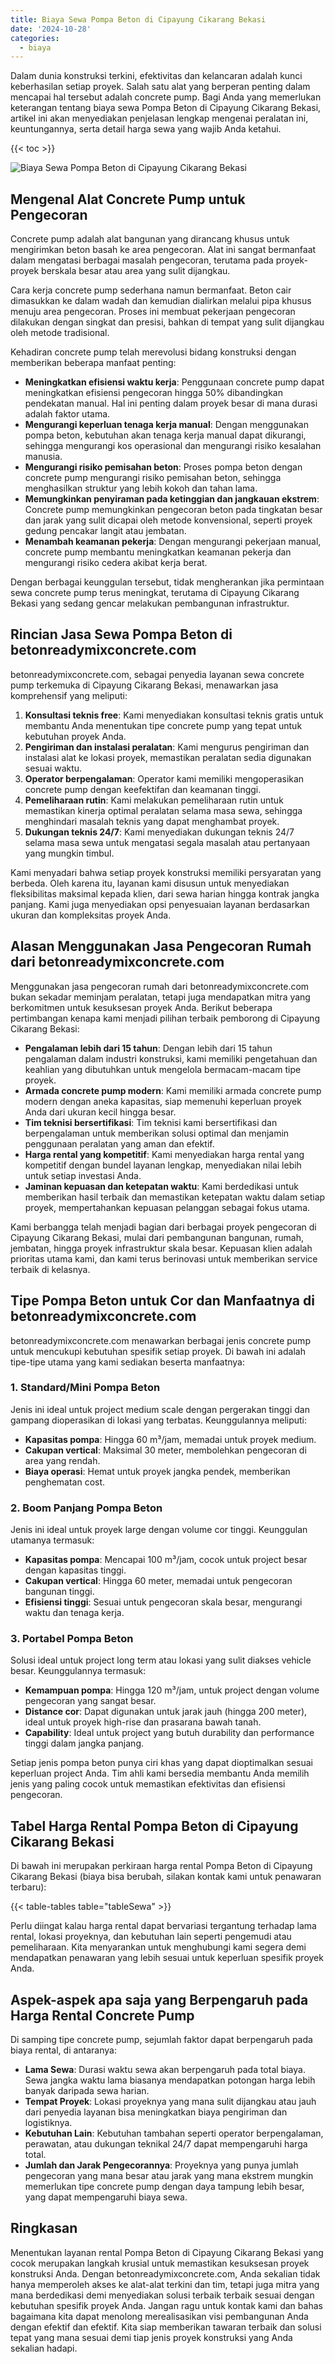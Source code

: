 ```yaml
---
title: Biaya Sewa Pompa Beton di Cipayung Cikarang Bekasi
date: '2024-10-28'
categories:
  - biaya
---
```


Dalam dunia konstruksi terkini, efektivitas dan kelancaran adalah kunci keberhasilan setiap proyek. Salah satu alat yang berperan penting dalam mencapai hal tersebut adalah concrete pump. Bagi Anda yang memerlukan keterangan tentang biaya sewa Pompa Beton di Cipayung Cikarang Bekasi, artikel ini akan menyediakan penjelasan lengkap mengenai peralatan ini, keuntungannya, serta detail harga sewa yang wajib Anda ketahui.

{{< toc >}}

![Biaya Sewa Pompa Beton di Cipayung Cikarang Bekasi](https://betoncor8.github.io/pump/concrete-pump%20(19).png)

## Mengenal Alat Concrete Pump untuk Pengecoran

Concrete pump adalah alat bangunan yang dirancang khusus untuk mengirimkan beton basah ke area pengecoran. Alat ini sangat bermanfaat dalam mengatasi berbagai masalah pengecoran, terutama pada proyek-proyek berskala besar atau area yang sulit dijangkau.

Cara kerja concrete pump sederhana namun bermanfaat. Beton cair dimasukkan ke dalam wadah dan kemudian dialirkan melalui pipa khusus menuju area pengecoran. Proses ini membuat pekerjaan pengecoran dilakukan dengan singkat dan presisi, bahkan di tempat yang sulit dijangkau oleh metode tradisional.

Kehadiran concrete pump telah merevolusi bidang konstruksi dengan memberikan beberapa manfaat penting:

- **Meningkatkan efisiensi waktu kerja**: Penggunaan concrete pump dapat meningkatkan efisiensi pengecoran hingga 50% dibandingkan pendekatan manual. Hal ini penting dalam proyek besar di mana durasi adalah faktor utama.
- **Mengurangi keperluan tenaga kerja manual**: Dengan menggunakan pompa beton, kebutuhan akan tenaga kerja manual dapat dikurangi, sehingga mengurangi kos operasional dan mengurangi risiko kesalahan manusia.
- **Mengurangi risiko pemisahan beton**: Proses pompa beton dengan concrete pump mengurangi risiko pemisahan beton, sehingga menghasilkan struktur yang lebih kokoh dan tahan lama.
- **Memungkinkan penyiraman pada ketinggian dan jangkauan ekstrem**: Concrete pump memungkinkan pengecoran beton pada tingkatan besar dan jarak yang sulit dicapai oleh metode konvensional, seperti proyek gedung pencakar langit atau jembatan.
- **Menambah keamanan pekerja**: Dengan mengurangi pekerjaan manual, concrete pump membantu meningkatkan keamanan pekerja dan mengurangi risiko cedera akibat kerja berat.

Dengan berbagai keunggulan tersebut, tidak mengherankan jika permintaan sewa concrete pump terus meningkat, terutama di Cipayung Cikarang Bekasi yang sedang gencar melakukan pembangunan infrastruktur.

## Rincian Jasa Sewa Pompa Beton di betonreadymixconcrete.com

betonreadymixconcrete.com, sebagai penyedia layanan sewa concrete pump terkemuka di Cipayung Cikarang Bekasi, menawarkan jasa komprehensif yang meliputi:

1. **Konsultasi teknis free**: Kami menyediakan konsultasi teknis gratis untuk membantu Anda menentukan tipe concrete pump yang tepat untuk kebutuhan proyek Anda.
2. **Pengiriman dan instalasi peralatan**: Kami mengurus pengiriman dan instalasi alat ke lokasi proyek, memastikan peralatan sedia digunakan sesuai waktu.
3. **Operator berpengalaman**: Operator kami memiliki mengoperasikan concrete pump dengan keefektifan dan keamanan tinggi.
4. **Pemeliharaan rutin**: Kami melakukan pemeliharaan rutin untuk memastikan kinerja optimal peralatan selama masa sewa, sehingga menghindari masalah teknis yang dapat menghambat proyek.
5. **Dukungan teknis 24/7**: Kami menyediakan dukungan teknis 24/7 selama masa sewa untuk mengatasi segala masalah atau pertanyaan yang mungkin timbul.

Kami menyadari bahwa setiap proyek konstruksi memiliki persyaratan yang berbeda. Oleh karena itu, layanan kami disusun untuk menyediakan fleksibilitas maksimal kepada klien, dari sewa harian hingga kontrak jangka panjang. Kami juga menyediakan opsi penyesuaian layanan berdasarkan ukuran dan kompleksitas proyek Anda.

## Alasan Menggunakan Jasa Pengecoran Rumah dari betonreadymixconcrete.com

Menggunakan jasa pengecoran rumah dari betonreadymixconcrete.com bukan sekadar meminjam peralatan, tetapi juga mendapatkan mitra yang berkomitmen untuk kesuksesan proyek Anda. Berikut beberapa pertimbangan kenapa kami menjadi pilihan terbaik pemborong di Cipayung Cikarang Bekasi:

- **Pengalaman lebih dari 15 tahun**: Dengan lebih dari 15 tahun pengalaman dalam industri konstruksi, kami memiliki pengetahuan dan keahlian yang dibutuhkan untuk mengelola bermacam-macam tipe proyek.
- **Armada concrete pump modern**: Kami memiliki armada concrete pump modern dengan aneka kapasitas, siap memenuhi keperluan proyek Anda dari ukuran kecil hingga besar.
- **Tim teknisi bersertifikasi**: Tim teknisi kami bersertifikasi dan berpengalaman untuk memberikan solusi optimal dan menjamin penggunaan peralatan yang aman dan efektif.
- **Harga rental yang kompetitif**: Kami menyediakan harga rental yang kompetitif dengan bundel layanan lengkap, menyediakan nilai lebih untuk setiap investasi Anda.
- **Jaminan kepuasan dan ketepatan waktu**: Kami berdedikasi untuk memberikan hasil terbaik dan memastikan ketepatan waktu dalam setiap proyek, mempertahankan kepuasan pelanggan sebagai fokus utama.

Kami berbangga telah menjadi bagian dari berbagai proyek pengecoran di Cipayung Cikarang Bekasi, mulai dari pembangunan bangunan, rumah, jembatan, hingga proyek infrastruktur skala besar. Kepuasan klien adalah prioritas utama kami, dan kami terus berinovasi untuk memberikan service terbaik di kelasnya.

## Tipe Pompa Beton untuk Cor dan Manfaatnya di betonreadymixconcrete.com

betonreadymixconcrete.com menawarkan berbagai jenis concrete pump untuk mencukupi kebutuhan spesifik setiap proyek. Di bawah ini adalah tipe-tipe utama yang kami sediakan beserta manfaatnya:

### 1\. Standard/Mini Pompa Beton

Jenis ini ideal untuk project medium scale dengan pergerakan tinggi dan gampang dioperasikan di lokasi yang terbatas. Keunggulannya meliputi:

- **Kapasitas pompa**: Hingga 60 m³/jam, memadai untuk proyek medium.
- **Cakupan vertical**: Maksimal 30 meter, membolehkan pengecoran di area yang rendah.
- **Biaya operasi**: Hemat untuk proyek jangka pendek, memberikan penghematan cost.

### 2\. Boom Panjang Pompa Beton

Jenis ini ideal untuk proyek large dengan volume cor tinggi. Keunggulan utamanya termasuk:

- **Kapasitas pompa**: Mencapai 100 m³/jam, cocok untuk project besar dengan kapasitas tinggi.
- **Cakupan vertical**: Hingga 60 meter, memadai untuk pengecoran bangunan tinggi.
- **Efisiensi tinggi**: Sesuai untuk pengecoran skala besar, mengurangi waktu dan tenaga kerja.

### 3\. Portabel Pompa Beton

Solusi ideal untuk project long term atau lokasi yang sulit diakses vehicle besar. Keunggulannya termasuk:

- **Kemampuan pompa**: Hingga 120 m³/jam, untuk project dengan volume pengecoran yang sangat besar.
- **Distance cor**: Dapat digunakan untuk jarak jauh (hingga 200 meter), ideal untuk proyek high-rise dan prasarana bawah tanah.
- **Capability**: Ideal untuk project yang butuh durability dan performance tinggi dalam jangka panjang.

Setiap jenis pompa beton punya ciri khas yang dapat dioptimalkan sesuai keperluan project Anda. Tim ahli kami bersedia membantu Anda memilih jenis yang paling cocok untuk memastikan efektivitas dan efisiensi pengecoran.

## Tabel Harga Rental Pompa Beton di Cipayung Cikarang Bekasi

Di bawah ini merupakan perkiraan harga rental Pompa Beton di Cipayung Cikarang Bekasi (biaya bisa berubah, silakan kontak kami untuk penawaran terbaru):

{{< table-tables table="tableSewa" >}}

Perlu diingat kalau harga rental dapat bervariasi tergantung terhadap lama rental, lokasi proyeknya, dan kebutuhan lain seperti pengemudi atau pemeliharaan. Kita menyarankan untuk menghubungi kami segera demi mendapatkan penawaran yang lebih sesuai untuk keperluan spesifik proyek Anda.

## Aspek-aspek apa saja yang Berpengaruh pada Harga Rental Concrete Pump

Di samping tipe concrete pump, sejumlah faktor dapat berpengaruh pada biaya rental, di antaranya:

- **Lama Sewa**: Durasi waktu sewa akan berpengaruh pada total biaya. Sewa jangka waktu lama biasanya mendapatkan potongan harga lebih banyak daripada sewa harian.
- **Tempat Proyek**: Lokasi proyeknya yang mana sulit dijangkau atau jauh dari penyedia layanan bisa meningkatkan biaya pengiriman dan logistiknya.
- **Kebutuhan Lain**: Kebutuhan tambahan seperti operator berpengalaman, perawatan, atau dukungan teknikal 24/7 dapat mempengaruhi harga total.
- **Jumlah dan Jarak Pengecorannya**: Proyeknya yang punya jumlah pengecoran yang mana besar atau jarak yang mana ekstrem mungkin memerlukan tipe concrete pump dengan daya tampung lebih besar, yang dapat mempengaruhi biaya sewa.

## Ringkasan

Menentukan layanan rental Pompa Beton di Cipayung Cikarang Bekasi yang cocok merupakan langkah krusial untuk memastikan kesuksesan proyek konstruksi Anda. Dengan betonreadymixconcrete.com, Anda sekalian tidak hanya memperoleh akses ke alat-alat terkini dan tim, tetapi juga mitra yang mana berdedikasi demi menyediakan solusi terbaik terbaik sesuai dengan kebutuhan spesifik proyek Anda. Jangan ragu untuk kontak kami dan bahas bagaimana kita dapat menolong merealisasikan visi pembangunan Anda dengan efektif dan efektif. Kita siap memberikan tawaran terbaik dan solusi tepat yang mana sesuai demi tiap jenis proyek konstruksi yang Anda sekalian hadapi.
